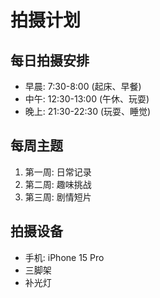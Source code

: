 # 拍摄计划

## 每日拍摄安排
- 早晨: 7:30-8:00 (起床、早餐)
- 中午: 12:30-13:00 (午休、玩耍) 
- 晚上: 21:30-22:30 (玩耍、睡觉)

## 每周主题
1. 第一周: 日常记录
2. 第二周: 趣味挑战
3. 第三周: 剧情短片

## 拍摄设备
- 手机: iPhone 15 Pro
- 三脚架
- 补光灯
